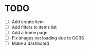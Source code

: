 # TODO
 - [ ] Add create item
 - [ ] Add filters to items list
 - [ ] Add a home page
 - [ ] Fix images not loading due to CORS
 - [ ] Make a dashboard
